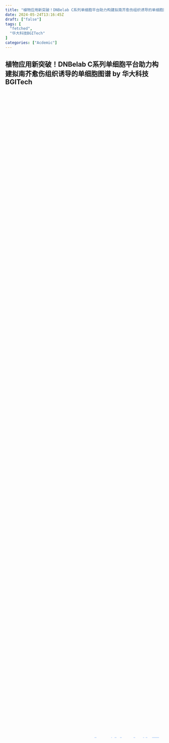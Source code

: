 ```yaml
---
title: "植物应用新突破！DNBelab C系列单细胞平台助力构建拟南芥愈伤组织诱导的单细胞图谱"
date: 2024-05-24T13:16:45Z
draft: ["false"]
tags: [
  "fetched",
  "华大科技BGITech"
]
categories: ["Acdemic"]
---
```

植物应用新突破！DNBelab C系列单细胞平台助力构建拟南芥愈伤组织诱导的单细胞图谱 by 华大科技BGITech
------
<div><section><section><section><section><section><svg viewbox="0 0 1 1"></svg></section></section></section><section><section><section><section><svg viewbox="0 0 1 1"></svg></section></section></section></section><section><section><section><svg viewbox="0 0 1 1"></svg></section></section></section></section><section><section><section><section><section><section><svg viewbox="0 0 1 1"></svg></section></section></section><section><section><section><svg width="100.00%" xmlns="http://www.w3.org/2000/svg" opacity="0" viewbox="0 0 100 7"><svg width="100%" height="100%"><svg width="100%" height="100%"><rect fill="rgba(255,255,255,0)" width="100%" height="100%" x="0%" y="0%"></rect></svg><svg version="1.1" xmlns="http://www.w3.org/2000/svg"><text dominant-baseline="central" x="50%" y="50%" fill="rgb(17,112,243)">首选科技服务商</text></svg><animate fill="freeze" attributename="y" begin="0s" from="0%" to="0%" dur="0"></animate><animate fill="freeze" attributename="y" begin="0s" dur="3" keytimes="0;0.5;1" values="100%;0%;-100%" repeatcount="indefinite"></animate></svg><animate fill="freeze" attributename="opacity" begin="0s" from="1" to="1" dur="0.01"></animate></svg></section><section><svg width="100.00%" xmlns="http://www.w3.org/2000/svg" opacity="0" viewbox="0 0 100 7"><svg width="100%" height="100%"><svg width="100%" height="100%"><rect fill="rgba(255,255,255,0)" width="100%" height="100%" x="0%" y="0%"></rect></svg><svg version="1.1" xmlns="http://www.w3.org/2000/svg"><text dominant-baseline="central" x="50%" y="50%" fill="rgb(17,112,243)">点击上方蓝字关注</text></svg><animate fill="freeze" attributename="y" begin="0s" from="0%" to="0%" dur="0"></animate><animate fill="freeze" attributename="y" begin="1.5s" dur="3" keytimes="0;0.5;1" values="100%;0%;-100%" repeatcount="indefinite"></animate></svg><animate fill="freeze" attributename="opacity" begin="1.5s" from="1" to="1" dur="0.01"></animate></svg></section></section></section><section><svg viewbox="0 0 1 1"></svg></section></section></section></section><section><section><section><section><svg viewbox="0 0 1 1"></svg></section></section></section><section><section><section><section><svg viewbox="0 0 1 1"></svg></section></section></section></section><section><section><section><svg viewbox="0 0 1 1"></svg></section></section></section></section><p><br></p><section><section><section><p>2024年5月7日，<span><strong>华大生命科学研究院徐讯团队</strong></span>在<span><em><strong>Plant Communications</strong></em></span>在线发表了题为"A Single-cell transcriptome atlas reveals the trajectory of early cell fate transition during callus induction in <em>Arabidopsis</em>"的研究论文<span>（点击文末“阅读原文”查看文献）</span>。</p></section><section><section><img data-ratio="0.572928821470245" data-s="300,640" data-src="https://mmbiz.qpic.cn/mmbiz_png/ENH69O0PkXOLfHWeGB5xiaJoctInUwJiays1FR6aeuGMTMvRVvPBlvQGAsHlUQcYZmrMjBQ5bAMozIttfSejw87A/640?wx_fmt=png" data-w="857" src="https://mmbiz.qpic.cn/mmbiz_png/ENH69O0PkXOLfHWeGB5xiaJoctInUwJiays1FR6aeuGMTMvRVvPBlvQGAsHlUQcYZmrMjBQ5bAMozIttfSejw87A/640?wx_fmt=png"></section></section></section></section><p><br></p><section><p>该研究<strong><span>通过DNBelab C系列单细胞转录组技术（scRNA-seq）构建了愈伤组织诱导的详细单细胞转录图谱，确定了负责启动早期愈伤组织的细胞类型</span></strong>：类侧根原基起始（LRPI-like）细胞和类静止中心（QC-like）细胞，重构了愈伤组织形成过程中的脱分化轨迹，并推断出调控QC-like细胞的转录因子以及与细胞命运决定相关的基因表达特征，为愈伤组织形成过程中的细胞命运转变提供了独特的视角，并提高了对愈伤组织形成及植物细胞全能性的理解。</p></section><p><br></p><section><section><img data-s="300,640" data-src="https://mmbiz.qpic.cn/mmbiz_jpg/ENH69O0PkXOLfHWeGB5xiaJoctInUwJiayts9aLSEreVoatwsiaA7KkRujBKd9pZ1XyWJUdxaqia1nQLhRJSibUicdXw/640?wx_fmt=jpeg" data-ratio="0.7329317269076305" data-w="996" src="https://mmbiz.qpic.cn/mmbiz_jpg/ENH69O0PkXOLfHWeGB5xiaJoctInUwJiayts9aLSEreVoatwsiaA7KkRujBKd9pZ1XyWJUdxaqia1nQLhRJSibUicdXw/640?wx_fmt=jpeg"></section></section><p><br></p><section><p>在适当的培养条件下，植物体细胞保留了再生器官或整个个体的卓越能力。利用植物再生能力开发的组织培养技术广泛应用于植物增殖、基因编辑和遗传改良。对于典型的组织培养再生系统，首先将分离的外植体在愈伤组织诱导培养基（CIM）上培养，形成愈伤组织，然后将愈伤组织转移至芽诱导培养基或根诱导培养基来再生新的芽或根组织。在此过程中，体细胞形成愈伤组织是植物细胞获得全能性的关键，也是不定芽或根的从头再生所必需的。然而，对于许多作物物种来说，愈伤组织的诱导是阻碍遗传改良研究的瓶颈技术。因此，阐明植物愈伤组织形成的分子机制非常重要。</p></section><p><br></p><section><p>该研究对在CIM上诱导0天（CIM0）、1天（CIM1）和4天（CIM4）的拟南芥根外植体进行了时间序列单细胞转录组实验。根据拟南芥根细胞类型标记基因对细胞簇进行身份注释，CIM0中的细胞簇还保留着根细胞身份特性，例如侧根冠细胞，木质部极中柱鞘细胞；CIM1与CIM4中的细胞簇的细胞命运开始发生转变，部分细胞簇表现出潜在的多能性获得特性。考虑到愈伤组织形成与侧根起始发育程序类似，并且侧根原基起始基因在细胞9中显着富集，于是将细胞簇 9 注释为 LRPI-like细胞。此外，该研究检测了多能性基因集在每个细胞簇的表达得分，以评估细胞簇的多能性。研究中观察到细胞簇 19 具有最高的多能性得分，表明它代表了高可塑性多能细胞群，且调控再生相关的标记基因<em><span>ENHANCER OF SHOOT REGENERATION 1 (ESR1)、</span></em><em>PHABULOSA (PHB)</em>等在细胞簇19中特异表达。基于此，将细胞簇19注释为QC-like细胞。生成的单细胞转录组图谱揭示了愈伤组织形成过程中巨大的细胞异质性和快速的细胞命运转变特征。此外，该研究搭建的愈伤组织单细胞转录图谱的可视化网站（https://db.cngb.org/genebank/arabidopsis/singlecell）为研究植物细胞全能性及再生机制提供了参考资源。</p></section><section><section><img data-ratio="0.9342592592592592" data-s="300,640" data-src="https://mmbiz.qpic.cn/mmbiz_png/ENH69O0PkXOLfHWeGB5xiaJoctInUwJiay8z2enCicOPhbQmb9EsQ7JrD9q0M6qCicmZJy5pTLHGqBqRpRWrjZVwog/640?wx_fmt=png" data-w="1080" src="https://mmbiz.qpic.cn/mmbiz_png/ENH69O0PkXOLfHWeGB5xiaJoctInUwJiay8z2enCicOPhbQmb9EsQ7JrD9q0M6qCicmZJy5pTLHGqBqRpRWrjZVwog/640?wx_fmt=png"></section></section><section><p><span>图1 根愈伤组织单细胞转录组图谱</span></p><p><span><br></span></p></section><section><p>基于每个时间点的细胞类型身份，该研究构建了愈伤组织形成过程中的脱分化轨迹。首先，采用Monocle 3构建的全局轨迹预示LRPI-like细胞会发育成QC-like细胞。然后，通过CytoTrace评估细胞簇的分化程度，结果显示QC-like细胞的分化程度最低，LRPI-like细胞处于中间分化状态。随后，通过Monocle 2和scTour重构的发育轨迹均显示LRPI-like细胞去分化为具有更高多能特性的QC-like细胞。QC-like细胞表现出增强的多能性和一系列调节愈伤组织发育的转录活性，表明在后续愈伤组织发育中具有独特作用的潜力。</p></section><section><section><img data-ratio="1.0185185185185186" data-s="300,640" data-src="https://mmbiz.qpic.cn/mmbiz_png/ENH69O0PkXOLfHWeGB5xiaJoctInUwJiay0c4IHSKxMSZBTLwbu50k7aGrdFG0TpKpXoR3eKib7aeyl3NJwJDJtpQ/640?wx_fmt=png" data-w="1080" src="https://mmbiz.qpic.cn/mmbiz_png/ENH69O0PkXOLfHWeGB5xiaJoctInUwJiay0c4IHSKxMSZBTLwbu50k7aGrdFG0TpKpXoR3eKib7aeyl3NJwJDJtpQ/640?wx_fmt=png"></section></section><section><p><span>图2 LRPI-like细胞去分化为具有更高多能特性的QC-like细胞</span></p><p><span><br></span></p></section><section><p>此外，该研究通过与侧根形成、下胚轴愈伤组织的单细胞转录组数据进行比较分析，揭示了QC-like细胞在愈伤组织形成过程中的独特作用<strong><span>。研究中构建的转录因子调控网络提供了丰富的潜在调控基因，为进一步的功能调控探索提供了参考基因库，以提高愈伤组织诱导的效率。</span></strong></p></section><p><br></p><section><section><section><p>华大生命科学研究院<strong>徐讯</strong>研究员和<strong>夏科科</strong>副研究员为论文通讯作者，华大生命科学研究院和中国科学院大学联合培养博士研究生<strong>殷瑞莲</strong>为论文第一作者，华大生命科学研究院和中国科学院大学联合培养博士研究生<strong>陈睿颖</strong>也参与了该项研究工作。该研究得到了国家重点研发计划(2022YFC3400300)、广东省基因组读写重点实验室(No. 2017B030301011)、深圳市单细胞组学重点实验室(No. ZDSYS20190902093613831)和广东省基因组数据中心(2021B1212100001)的支持。</p></section></section></section><p><br></p><p><br></p><section><section><section><section><section><p><strong><span>华大自主DNBelab C系列单细胞平台</span></strong></p></section></section></section></section></section><section><section><section><p><br></p></section><section><p>DNBelab C系列高通量单细胞转录组全新升级，一站式解决方案，实现多领域、高性价比服务支持。</p><p><br></p><p>截止目前，华大自主DNBelab C系列单细胞平台<strong>累计发表86篇SCI文章</strong>，包含2篇<strong><em>Nature</em></strong>，2篇<strong><em>Cell</em></strong>，平均影响因子<strong>15+</strong>，其中IF&gt;10文章数有<strong>36</strong>篇。</p></section><section><p><br></p></section><section><section><img data-s="300,640" data-src="https://mmbiz.qpic.cn/mmbiz_png/O6z2fTzWS1m1sDYBAiaySJhtiadlibz1RrSbubzxC3x5KnHWmya5QH8EY2UibQYibBiaOknTV0tKRgvIYaKN5fQVyTfQ/640?wx_fmt=png" data-ratio="0.238" data-w="500" src="https://mmbiz.qpic.cn/mmbiz_png/O6z2fTzWS1m1sDYBAiaySJhtiadlibz1RrSbubzxC3x5KnHWmya5QH8EY2UibQYibBiaOknTV0tKRgvIYaKN5fQVyTfQ/640?wx_fmt=png"></section></section></section></section><p><br></p><p><br></p><section><p><strong>欲知更多详情，</strong></p><p><strong>请联系华大科技当地销售代表<span>↓↓↓</span></strong></p><p>热线电话：400-706-6615</p><p>邮箱：info@genomics.cn</p></section><p><br></p><p><br></p><section><section><section><p><strong>近期热文</strong></p></section><img data-s="300,640" data-src="https://mmbiz.qpic.cn/mmbiz_png/J8DicJrUc04cWzSV2PeU73Y7vnuMDPIibUHpN2WomChFRrSp3X8eFh2GpYx4x2Lor1Ajcg2d6WHuLWiayBz1f7wgA/640?wx_fmt=png" data-ratio="2" data-w="50" src="https://mmbiz.qpic.cn/mmbiz_png/J8DicJrUc04cWzSV2PeU73Y7vnuMDPIibUHpN2WomChFRrSp3X8eFh2GpYx4x2Lor1Ajcg2d6WHuLWiayBz1f7wgA/640?wx_fmt=png"> </section><section><section><svg viewbox="0 0 1 1"></svg></section><section><svg viewbox="0 0 1 1"></svg></section></section></section><section><p>🔍点击图片即可阅读</p></section><a title="https://mp.weixin.qq.com/s?__biz=MjM5NzUyNzU2MA==&amp;mid=2656499091&amp;idx=1&amp;sn=f8e23b5c2f8a6aad415ec64d7a7f2b8b&amp;chksm=bd7afcf48a0d75e2b8293ce019f9884621720d2bae59845ad721bd75266f027f72fcb7e32fb8&amp;token=381644322&amp;lang=zh_CN&amp;scene=21#wechat_redirect" formlinkparm='[{"href":"https://mp.weixin.qq.com/s?__biz=MjM5NzUyNzU2MA==&amp;mid=2656499091&amp;idx=1&amp;sn=f8e23b5c2f8a6aad415ec64d7a7f2b8b&amp;chksm=bd7afcf48a0d75e2b8293ce019f9884621720d2bae59845ad721bd75266f027f72fcb7e32fb8&amp;token=381644322&amp;lang=zh_CN&amp;scene=21#wechat_redirect"}]' href="https://mp.weixin.qq.com/s?__biz=MjM5NzUyNzU2MA==&amp;mid=2656499091&amp;idx=1&amp;sn=f8e23b5c2f8a6aad415ec64d7a7f2b8b&amp;chksm=bd7afcf48a0d75e2b8293ce019f9884621720d2bae59845ad721bd75266f027f72fcb7e32fb8&amp;token=381644322&amp;lang=zh_CN&amp;scene=21#wechat_redirect" target="_blank" rel="noopener noreferrer" data-linktype="1"><section><section><span><img data-ratio="0.4009259259259259" data-s="300,640" data-src="https://mmbiz.qpic.cn/mmbiz_jpg/ENH69O0PkXOLfHWeGB5xiaJoctInUwJiay5S0akDicgP2t47EIHuZThhib8s4jyE0oo7UfS0RRiaQRibAEQThiaQUsgKQ/640?wx_fmt=jpeg" data-w="1080" src="https://mmbiz.qpic.cn/mmbiz_jpg/ENH69O0PkXOLfHWeGB5xiaJoctInUwJiay5S0akDicgP2t47EIHuZThhib8s4jyE0oo7UfS0RRiaQRibAEQThiaQUsgKQ/640?wx_fmt=jpeg"></span></section></section></a><a title="https://mp.weixin.qq.com/s?__biz=MjM5NzUyNzU2MA==&amp;mid=2656499517&amp;idx=1&amp;sn=77f850cb238b69daa00e81b0a87e7059&amp;chksm=bd7afe5a8a0d774cee5e9e39caaa6e1516cf5d1f54473dde19b0cf2c4c736052ff7dd2c34437&amp;token=381644322&amp;lang=zh_CN&amp;scene=21#wechat_redirect" formlinkparm='[{"href":"https://mp.weixin.qq.com/s?__biz=MjM5NzUyNzU2MA==&amp;mid=2656499517&amp;idx=1&amp;sn=77f850cb238b69daa00e81b0a87e7059&amp;chksm=bd7afe5a8a0d774cee5e9e39caaa6e1516cf5d1f54473dde19b0cf2c4c736052ff7dd2c34437&amp;token=381644322&amp;lang=zh_CN&amp;scene=21#wechat_redirect"}]' href="https://mp.weixin.qq.com/s?__biz=MjM5NzUyNzU2MA==&amp;mid=2656499517&amp;idx=1&amp;sn=77f850cb238b69daa00e81b0a87e7059&amp;chksm=bd7afe5a8a0d774cee5e9e39caaa6e1516cf5d1f54473dde19b0cf2c4c736052ff7dd2c34437&amp;token=381644322&amp;lang=zh_CN&amp;scene=21#wechat_redirect" target="_blank" rel="noopener noreferrer" data-linktype="1"><section><section><span><img data-ratio="0.4009259259259259" data-s="300,640" data-src="https://mmbiz.qpic.cn/mmbiz_png/ENH69O0PkXOLfHWeGB5xiaJoctInUwJiaykf2aQWQw2wsL4mJVNusiapa89Hjm4tLh0mUe48OxlTFfwzicz7Nib4TJQ/640?wx_fmt=png" data-w="1080" src="https://mmbiz.qpic.cn/mmbiz_png/ENH69O0PkXOLfHWeGB5xiaJoctInUwJiaykf2aQWQw2wsL4mJVNusiapa89Hjm4tLh0mUe48OxlTFfwzicz7Nib4TJQ/640?wx_fmt=png"></span></section></section></a><a title="https://mp.weixin.qq.com/s?__biz=MjM5NzUyNzU2MA==&amp;mid=2656499471&amp;idx=1&amp;sn=53aa60519aeb7cf57fe482f1b7b9d2d7&amp;chksm=bd7afe688a0d777ea6f9229cf02da30eac9c0d851cd934aba6c82b82be75b2a174dc19eb4c00&amp;token=381644322&amp;lang=zh_CN&amp;scene=21#wechat_redirect" formlinkparm='[{"href":"https://mp.weixin.qq.com/s?__biz=MjM5NzUyNzU2MA==&amp;mid=2656499471&amp;idx=1&amp;sn=53aa60519aeb7cf57fe482f1b7b9d2d7&amp;chksm=bd7afe688a0d777ea6f9229cf02da30eac9c0d851cd934aba6c82b82be75b2a174dc19eb4c00&amp;token=381644322&amp;lang=zh_CN&amp;scene=21#wechat_redirect"}]' href="https://mp.weixin.qq.com/s?__biz=MjM5NzUyNzU2MA==&amp;mid=2656499471&amp;idx=1&amp;sn=53aa60519aeb7cf57fe482f1b7b9d2d7&amp;chksm=bd7afe688a0d777ea6f9229cf02da30eac9c0d851cd934aba6c82b82be75b2a174dc19eb4c00&amp;token=381644322&amp;lang=zh_CN&amp;scene=21#wechat_redirect" target="_blank" rel="noopener noreferrer" data-linktype="1"><section><section><span><img data-ratio="0.4009259259259259" data-s="300,640" data-src="https://mmbiz.qpic.cn/mmbiz_png/ENH69O0PkXOLfHWeGB5xiaJoctInUwJiay3rT6gzrdxSmibammPW1QgQ7IvibibtdVdb57iaibQWiaoGFYsTM9PbAZAMzA/640?wx_fmt=png" data-w="1080" src="https://mmbiz.qpic.cn/mmbiz_png/ENH69O0PkXOLfHWeGB5xiaJoctInUwJiay3rT6gzrdxSmibammPW1QgQ7IvibibtdVdb57iaibQWiaoGFYsTM9PbAZAMzA/640?wx_fmt=png"></span></section></section></a><a title="https://mp.weixin.qq.com/s?__biz=MjM5NzUyNzU2MA==&amp;mid=2656499802&amp;idx=1&amp;sn=62b75732fb1c6fc71a3076878a637612&amp;chksm=bd7af13d8a0d782b67d368d408cbe5e0a7d3449c549fcd6cba8b9714f55891468e901c8dd6f1&amp;token=381644322&amp;lang=zh_CN&amp;scene=21#wechat_redirect" formlinkparm='[{"href":"https://mp.weixin.qq.com/s?__biz=MjM5NzUyNzU2MA==&amp;mid=2656499802&amp;idx=1&amp;sn=62b75732fb1c6fc71a3076878a637612&amp;chksm=bd7af13d8a0d782b67d368d408cbe5e0a7d3449c549fcd6cba8b9714f55891468e901c8dd6f1&amp;token=381644322&amp;lang=zh_CN&amp;scene=21#wechat_redirect"}]' href="https://mp.weixin.qq.com/s?__biz=MjM5NzUyNzU2MA==&amp;mid=2656499802&amp;idx=1&amp;sn=62b75732fb1c6fc71a3076878a637612&amp;chksm=bd7af13d8a0d782b67d368d408cbe5e0a7d3449c549fcd6cba8b9714f55891468e901c8dd6f1&amp;token=381644322&amp;lang=zh_CN&amp;scene=21#wechat_redirect" target="_blank" rel="noopener noreferrer" data-linktype="1"><section><section><span><img data-ratio="0.4009259259259259" data-s="300,640" data-src="https://mmbiz.qpic.cn/mmbiz_png/ENH69O0PkXOLfHWeGB5xiaJoctInUwJiaymibevnKKzUA1GiadeLyQeEwEcQujaPGn0EOAAib4b0BUicw0kl7x9zCalw/640?wx_fmt=png" data-w="1080" width="100%" src="https://mmbiz.qpic.cn/mmbiz_png/ENH69O0PkXOLfHWeGB5xiaJoctInUwJiaymibevnKKzUA1GiadeLyQeEwEcQujaPGn0EOAAib4b0BUicw0kl7x9zCalw/640?wx_fmt=png"></span></section></section></a><p><br></p><section><section><p><span>↓↓↓</span>点击“阅读原文”<strong>查看文献</strong></p></section></section></section><p><mp-style-type data-value="10000"></mp-style-type></p></div>  
<hr>
<a href="https://mp.weixin.qq.com/s/8T6ZXAQDR2lrcXUTmg1AyA",target="_blank" rel="noopener noreferrer">原文链接</a>

